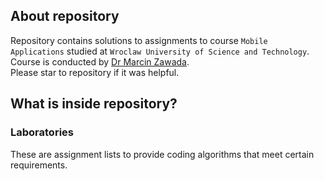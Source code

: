## About repository
Repository contains solutions to assignments to course `Mobile Applications` studied at `Wroclaw University of Science and Technology`.   
Course is conducted by [Dr Marcin Zawada](https://cs.pwr.edu.pl/gebala/).  
Please star to repository if it was helpful.
## What is inside repository?
### Laboratories
These are assignment lists to provide coding algorithms that meet certain requirements.
